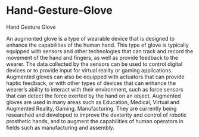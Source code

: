 # Hand-Gesture-Glove
Hand Gesture Glove 

An augmented glove is a type of wearable device that is designed to enhance the capabilities of the human hand. This type of glove is typically equipped with sensors and other technologies that can track and record the movement of the hand and fingers, as well as provide feedback to the wearer. The data collected by the sensors can be used to control digital devices or to provide input for virtual reality or gaming applications. Augmented gloves can also be equipped with actuators that can provide haptic feedback, or with other types of devices that can enhance the wearer’s ability to interact with their environment, such as force sensors that can detect the force exerted by the hand on an object. Augmented gloves are used in many areas such as Education, Medical, Virtual and Augmented Reality, Gaming, Manufacturing. They are currently being researched and developed to improve the dexterity and control of robotic prosthetic hands, and to augment the capabilities of human operators in fields such as manufacturing and assembly.
